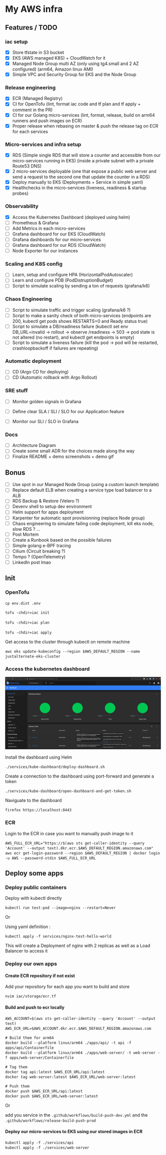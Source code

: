 # My AWS infra

## Features / TODO

### iac setup
- [x] Store tfstate in S3 bucket
- [x] EKS (AWS managed K8S) + CloudWatch for it
- [x] Managed Node Group multi AZ (only using tg4.small and 2 AZ configured) (arm64, Amazon linux AMI)
- [x] Simple VPC and Security Group for EKS and the Node Group

### Release engineering
- [x] ECR (Managed Registry)
- [x] CI for OpenTofu (lint, format iac code and tf plan and tf apply + comment in the PR)
- [x] CI for our Golang micro-services (lint, format, release, build on arm64 runners and push images on ECR)
- [x] Proper release when rebasing on master & push the release tag on ECR for each services 

### Micro-services and infra setup
- [x] RDS (Simple single RDS that will store a counter and accessible from our micro-services running in EKS) (inside a private subnet with a private Route53 DNS)
- [x] 2 micro-services deployable (one that expose a public web server and send a request to the second one that update the counter in a RDS)
- [x] Deploy manually to EKS (Deployments + Service in simple yaml)
- [x] Healthchecks in the micro-services (liveness, readiness & startup probes)

### Observability
- [X] Access the Kubernetes Dashboard (deployed using helm)
- [ ] Prometheus & Grafana
- [ ] Add Metrics in each micro-services
- [ ] Grafana dashboard for our EKS (CloudWatch)
- [ ] Grafana dashboards for our micro-services
- [ ] Grafana dashboard for our RDS (CloudWatch)
- [ ] Node Exporter for our instances

### Scaling and K8S config
- [ ] Learn, setup and configure HPA (HorizontalPodAutoscaler)
- [ ] Learn and configure PDB (PodDistruptionBudget)
- [ ] Script to simulate scaling by sending a ton of requests (grafana/k6)

### Chaos Engineering
- [ ] Script to simulate traffic and trigger scaling (grafana/k6 ?)
- [ ] Script to make a sanity check of both micro-services (endpoints are 200, kubectl get pods shows RESTARTS=0 and Ready status true)
- [ ] Script to simulate a DB/readiness failure (kubectl set env DB_URL=invalid -> rollout -> observe /readiness -> 503 -> pod state is not altered (no restart), and kubectl get endpoints is empty)
- [ ] Script to simulate a liveness failure (kill the pod -> pod will be restarted, crashloopbackoff if failures are repeating)

### Automatic deployment
- [ ] CD (Argo CD for deploying)
- [ ] CD (Automatic rollback with Argo Rollout)

### SRE stuff
- [ ] Monitor golden signals in Grafana 
- [ ] Define clear SLA / SLI / SLO for our Application feature
- [ ] Monitor our SLI / SLO in Grafana


### Docs
- [ ] Architecture Diagram
- [ ] Create some small ADR for the choices made along the way
- [ ] Finalize README + demo screenshots + demo gif

## Bonus

- [ ] Use spot in our Managed Node Group (using a custom launch template)
- [ ] Replace default ELB when creating a service type load balancer to a ALB
- [ ] RDS Backup & Restore (Velero ?)
- [ ] Devenv shell to setup dev environment
- [ ] Helm support for apps deployment
- [ ] Karpenter for automatic spot provisionning (replace Node group)
- [ ] Chaos engineering to simulate failing code deployment, kill eks node, slow RDS ? ...
- [ ] Post Mortem
- [ ] Create a Runbook based on the possible failures
- [ ] Simple golang e-BPF tracing
- [ ] Cilium (Circuit breaking ?) 
- [ ] Tempo ? (OpenTelemetry)
- [ ] LinkedIn post lmao

## Init

### OpenTofu

```
cp env.dist .env
```

```
tofu -chdir=iac init

tofu -chdir=iac plan 

tofu -chdir=iac apply
```

Get access to the cluster through kubectl on remote machine
```
aws eks update-kubeconfig --region $AWS_DEFAULT_REGION --name justalternate-eks-cluster 
```

### Access the kubernetes dashboard 

![](./assets/kubernetes-dashboard.png)

Install the dashboard using Helm

```
./services/kube-dashboard/deploy-dashboard.sh
```

Create a connection to the dashboard using port-forward and generate a token

```
./services/kube-dashboard/open-dashboard-and-get-token.sh
```

Naviguate to the dashboard

```
firefox https://localhost:8443
```

### ECR

Login to the ECR in case you want to manually push image to it
```
AWS_FULL_ECR_URL="https://$(aws sts get-caller-identity --query 'Account' --output text).dkr.ecr.$AWS_DEFAULT_REGION.amazonaws.com"
aws ecr get-login-password --region $AWS_DEFAULT_REGION | docker login -u AWS --password-stdin $AWS_FULL_ECR_URL
```

## Deploy some apps

### Deploy public containers

Deploy with kubectl directly
```
kubectl run test-pod --image=nginx --restart=Never
```

Or 

Using yaml definition :

```
kubectl apply -f services/nginx-test-hello-world
```
This will create a Deployment of nginx with 2 replicas as well as a Load Balancer to access it

### Deploy our own apps

#### Create ECR repository if not exist

Add your repository for each app you want to build and store
```
nvim iac/storage/ecr.tf
```

#### Build and push to ecr locally

```
AWS_ACCOUNT=$(aws sts get-caller-identity --query 'Account' --output text)
AWS_ECR_URL=$AWS_ACCOUNT.dkr.ecr.$AWS_DEFAULT_REGION.amazonaws.com
```

```
# Build them for arm64
docker build --platform linux/arm64 ./apps/api/ -t api -f apps/api/Containerfile
docker build --platform linux/arm64 ./apps/web-server/ -t web-server -f apps/web-server/Containerfile
```

```
# Tag them
docker tag api:latest $AWS_ECR_URL/api:latest
docker tag web-server:latest $AWS_ECR_URL/web-server:latest
```

```
# Push them
docker push $AWS_ECR_URL/api:latest
docker push $AWS_ECR_URL/web-server:latest
```

Or 

add you service in the `.github/workflows/build-push-dev.yml` and the `.github/workflows/release-build-push-prod`

#### Deploy our micro-services to EKS using our stored images in ECR

```
kubectl apply -f ./services/api
kubectl apply -f ./services/web-server
```
